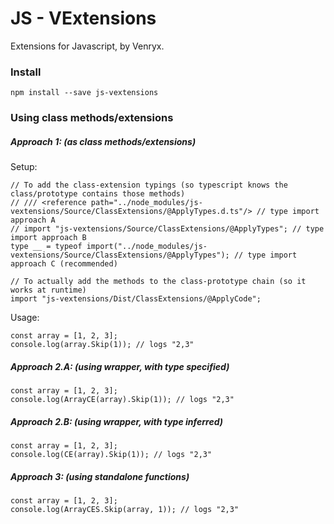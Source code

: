 # JS - VExtensions

Extensions for Javascript, by Venryx.

### Install

```
npm install --save js-vextensions
```

### Using class methods/extensions

##### Approach 1: (as class methods/extensions)

Setup:
```
// To add the class-extension typings (so typescript knows the class/prototype contains those methods)
// /// <reference path="../node_modules/js-vextensions/Source/ClassExtensions/@ApplyTypes.d.ts"/> // type import approach A
// import "js-vextensions/Source/ClassExtensions/@ApplyTypes"; // type import approach B
type __ = typeof import("../node_modules/js-vextensions/Source/ClassExtensions/@ApplyTypes"); // type import approach C (recommended)

// To actually add the methods to the class-prototype chain (so it works at runtime)
import "js-vextensions/Dist/ClassExtensions/@ApplyCode";
```

Usage:
```
const array = [1, 2, 3];
console.log(array.Skip(1)); // logs "2,3"
```

##### Approach 2.A: (using wrapper, with type specified)
```
const array = [1, 2, 3];
console.log(ArrayCE(array).Skip(1)); // logs "2,3"
```

##### Approach 2.B: (using wrapper, with type inferred)
```
const array = [1, 2, 3];
console.log(CE(array).Skip(1)); // logs "2,3"
```

##### Approach 3: (using standalone functions)
```
const array = [1, 2, 3];
console.log(ArrayCES.Skip(array, 1)); // logs "2,3"
```